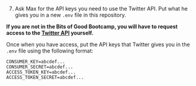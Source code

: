 7. Ask Max for the API keys you need to use the Twitter API. Put what he gives you in a new `.env` file in this repository.

**If you are not in the Bits of Good Bootcamp, you will have to request access to the [Twitter API](http://developer.twitter.com/) yourself.**

Once when you have access, put the API keys that Twitter gives you in the `.env` file using the following format:

```
CONSUMER_KEY=abcdef...
CONSUMER_SECRET=abcdef...
ACCESS_TOKEN_KEY=abcdef...
ACCESS_TOKEN_SECRET=abcdef...
```
